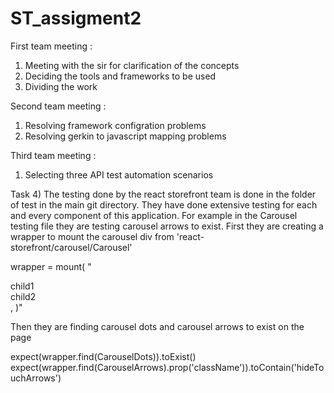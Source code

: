 # ST_assigment2

First team meeting :

1. Meeting with the sir for clarification of the concepts
2. Deciding the tools and frameworks to be used
3. Dividing the work

Second team meeting :

1. Resolving framework configration problems
2. Resolving gerkin to javascript mapping problems

Third team meeting :

1. Selecting three API test automation scenarios

Task 4)
The testing done by the react storefront team is done in the folder of test in the main git directory. They have done extensive testing for each and every component of this application. For example in the Carousel testing file they are testing carousel arrows to exist. First they are creating a wrapper to mount the carousel div from 'react-storefront/carousel/Carousel'

wrapper = mount(
"<Carousel>

<div>child1</div>
<div>child2</div>
</Carousel>,
)"

Then they are finding carousel dots and carousel arrows to exist on the page

expect(wrapper.find(CarouselDots)).toExist()
expect(wrapper.find(CarouselArrows).prop('className')).toContain('hideTouchArrows')

